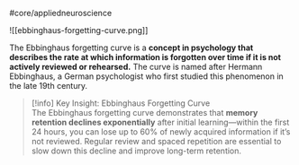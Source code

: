 #core/appliedneuroscience

![[ebbinghaus-forgetting-curve.png]]

The Ebbinghaus forgetting curve is a **concept in psychology that describes the rate at which information is forgotten over time if it is not actively reviewed or rehearsed.** The curve is named after Hermann Ebbinghaus, a German psychologist who first studied this phenomenon in the late 19th century.

> [!info] Key Insight: Ebbinghaus Forgetting Curve  
> The Ebbinghaus forgetting curve demonstrates that **memory retention declines exponentially** after initial learning—within the first 24 hours, you can lose up to 60% of newly acquired information if it’s not reviewed. Regular review and spaced repetition are essential to slow down this decline and improve long-term retention.
